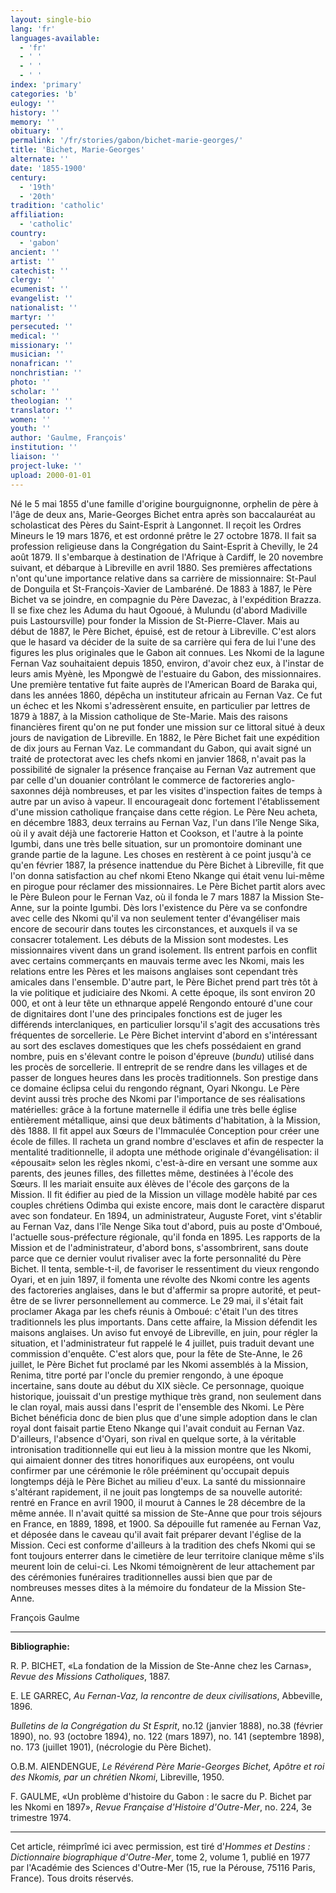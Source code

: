 ```yaml
---
layout: single-bio
lang: 'fr'
languages-available:
  - 'fr'
  - ' '
  - ' '
  - ' '
index: 'primary'
categories: 'b'
eulogy: ''
history: ''
memory: ''
obituary: ''
permalink: '/fr/stories/gabon/bichet-marie-georges/'
title: 'Bichet, Marie-Georges'
alternate: ''
date: '1855-1900'
century:
  - '19th'
  - '20th'
tradition: 'catholic'
affiliation:
  - 'catholic'
country:
  - 'gabon'
ancient: ''
artist: ''
catechist: ''
clergy: ''
ecumenist: ''
evangelist: ''
nationalist: ''
martyr: ''
persecuted: ''
medical: ''
missionary: ''
musician: ''
nonafrican: ''
nonchristian: ''
photo: ''
scholar: ''
theologian: ''
translator: ''
women: ''
youth: ''
author: 'Gaulme, François'
institution: ''
liaison: ''
project-luke: ''
upload: 2000-01-01
---
```



Né le 5 mai 1855 d'une famille d'origine bourguignonne, orphelin de père à l'âge de deux ans, Marie-Georges Bichet entra après son baccalauréat au scholasticat des Pères du Saint-Esprit à Langonnet. Il reçoit les Ordres Mineurs le 19 mars 1876, et est ordonné prêtre le 27 octobre 1878. Il fait sa profession religieuse dans la Congrégation du Saint-Esprit à Chevilly, le 24 août 1879. Il s'embarque à destination de l'Afrique à Cardiff, le 20 novembre suivant, et débarque à Libreville en avril 1880. Ses premières affectations n'ont qu'une importance relative dans sa carrière de missionnaire: St-Paul de Donguila et St-François-Xavier de Lambaréné. De 1883 à 1887, le Père Bichet va se joindre, en compagnie du Père Davezac, à l'expédition Brazza. Il se fixe chez les Aduma du haut Ogooué, à Mulundu (d'abord Madiville puis Lastoursville) pour fonder la Mission de St-Pierre-Claver. Mais au début de 1887, le Père Bichet, épuisé, est de retour à Libreville. C'est alors que le hasard va décider de la suite de sa carrière qui fera de lui l'une des figures les plus originales que le Gabon ait connues. Les Nkomi de la lagune Fernan Vaz souhaitaient depuis 1850, environ, d'avoir chez eux, à l'instar de leurs amis Myènè, les Mpongwè de l'estuaire du Gabon, des missionnaires. Une première tentative fut faite auprès de l'American Board de Baraka qui, dans les années 1860, dépêcha un instituteur africain au Fernan Vaz. Ce fut un échec et les Nkomi s'adressèrent ensuite, en particulier par lettres de 1879 à 1887, à la Mission catholique de Ste-Marie. Mais des raisons financières firent qu'on ne put fonder une mission sur ce littoral situé à deux jours de navigation de Libreville. En 1882, le Père Bichet fait une expédition de dix jours au Fernan Vaz. Le commandant du Gabon, qui avait signé un traité de protectorat avec les chefs nkomi en janvier 1868, n'avait pas la possibilité de signaler la présence française au Fernan Vaz autrement que par celle d'un douanier contrôlant le commerce de factoreries anglo-saxonnes déjà nombreuses, et par les visites d'inspection faites de temps à autre par un aviso à vapeur. Il encourageait donc fortement l'établissement d'une mission catholique française dans cette région. Le Père Neu acheta, en décembre 1883, deux terrains au Fernan Vaz, l'un dans l'île Nenge Sika, où il y avait déjà une factorerie Hatton et Cookson, et l'autre à la pointe Igumbi, dans une très belle situation, sur un promontoire dominant une grande partie de la lagune. Les choses en restèrent à ce point jusqu'à ce qu'en février 1887, la présence inattendue du Père Bichet à Libreville, fit que l'on donna satisfaction au chef nkomi Eteno Nkange qui était venu lui-même en pirogue pour réclamer des missionnaires. Le Père Bichet partit alors avec le Père Buleon pour le Fernan Vaz, où il fonda le 7 mars 1887 la Mission Ste-Anne, sur la pointe Igumbi. Dès lors l'existence du Père va se confondre avec celle des Nkomi qu'il va non seulement tenter d'évangéliser mais encore de secourir dans toutes les circonstances, et auxquels il va se consacrer totalement. Les débuts de la Mission sont modestes. Les missionnaires vivent dans un grand isolement. Ils entrent parfois en conflit avec certains commerçants en mauvais terme avec les Nkomi, mais les relations entre les Pères et les maisons anglaises sont cependant très amicales dans l'ensemble. D'autre part, le Père Bichet prend part très tôt à la vie politique et judiciaire des Nkomi. A cette époque, ils sont environ 20 000, et ont à leur tête un ethnarque appelé Rengondo entouré d'une cour de dignitaires dont l'une des principales fonctions est de juger les différends interclaniques, en particulier lorsqu'il s'agit des accusations très fréquentes de sorcellerie. Le Père Bichet intervint d'abord en s'intéressant au sort des esclaves domestiques que les chefs possédaient en grand nombre, puis en s'élevant contre le poison d'épreuve (*bundu*) utilisé dans les procès de sorcellerie. Il entreprit de se rendre dans les villages et de passer de longues heures dans les procès traditionnels. Son prestige dans ce domaine éclipsa celui du rengondo régnant, Oyari Nkongu. Le Père devint aussi très proche des Nkomi par l'importance de ses réalisations matérielles: grâce à la fortune maternelle il édifia une très belle église entièrement métallique, ainsi que deux bâtiments d'habitation, à la Mission, dès 1888. Il fit appel aux Sœurs de l'Immaculée Conception pour créer une école de filles. Il racheta un grand nombre d'esclaves et afin de respecter la mentalité traditionnelle, il adopta une méthode originale d'évangélisation: il &laquo;épousait&raquo; selon les règles nkomi, c'est-à-dire en versant une somme aux parents, des jeunes filles, des fillettes même, destinées à l'école des Sœurs. Il les mariait ensuite aux élèves de l'école des garçons de la Mission. Il fit édifier au pied de la Mission un village modèle habité par ces couples chrétiens Odimba qui existe encore, mais dont le caractère disparut avec son fondateur. En 1894, un administrateur, Auguste Foret, vint s'établir au Fernan Vaz, dans l'île Nenge Sika tout d'abord, puis au poste d'Omboué, l'actuelle sous-préfecture régionale, qu'il fonda en 1895. Les rapports de la Mission et de l'administrateur, d'abord bons, s'assombrirent, sans doute parce que ce dernier voulut rivaliser avec la forte personnalité du Père Bichet. Il tenta, semble-t-il, de favoriser le ressentiment du vieux rengondo Oyari, et en juin 1897, il fomenta une révolte des Nkomi contre les agents des factoreries anglaises, dans le but d'affermir sa propre autorité, et peut-être de se livrer personnellement au commerce. Le 29 mai, il s'était fait proclamer Akaga par les chefs réunis à Omboué: c'était l'un des titres traditionnels les plus importants. Dans cette affaire, la Mission défendit les maisons anglaises. Un aviso fut envoyé de Libreville, en juin, pour régler la situation, et l'administrateur fut rappelé le 4 juillet, puis traduit devant une commission d'enquête. C'est alors que, pour la fête de Ste-Anne, le 26 juillet, le Père Bichet fut proclamé par les Nkomi assemblés à la Mission, Renima, titre porté par l'oncle du premier rengondo, à une époque incertaine, sans doute au début du XIX siècle. Ce personnage, quoique historique, jouissait d'un prestige mythique très grand, non seulement dans le clan royal, mais aussi dans l'esprit de l'ensemble des Nkomi. Le Père Bichet bénéficia donc de bien plus que d'une simple adoption dans le clan royal dont faisait partie Eteno Nkange qui l'avait conduit au Fernan Vaz. D'ailleurs, l'absence d'Oyari, son rival en quelque sorte, à la véritable intronisation traditionnelle qui eut lieu à la mission montre que les Nkomi, qui aimaient donner des titres honorifiques aux européens, ont voulu confirmer par une cérémonie le rôle prééminent qu'occupait depuis longtemps déjà le Père Bichet au milieu d'eux. La santé du missionnaire s'altérant rapidement, il ne jouit pas longtemps de sa nouvelle autorité: rentré en France en avril 1900, il mourut à Cannes le 28 décembre de la même année. Il n'avait quitté sa mission de Ste-Anne que pour trois séjours en France, en 1889, 1898, et 1900. Sa dépouille fut ramenée au Fernan Vaz, et déposée dans le caveau qu'il avait fait préparer devant l'église de la Mission. Ceci est conforme d'ailleurs à la tradition des chefs Nkomi qui se font toujours enterrer dans le cimetière de leur territoire clanique même s'ils meurent loin de celui-ci. Les Nkomi témoignèrent de leur attachement par des cérémonies funéraires traditionnelles aussi bien que par de nombreuses messes dites à la mémoire du fondateur de la Mission Ste-Anne.

François Gaulme

---

**Bibliographie:**

R. P. BICHET, &laquo;La fondation de la Mission de Ste-Anne chez les Carnas&raquo;, *Revue des Missions Catholiques*, 1887.

E. LE GARREC, *Au Fernan-Vaz, la rencontre de deux civilisations*, Abbeville, 1896.

*Bulletins de la Congrégation du St Esprit*, no.12 (janvier 1888), no.38 (février 1890), no. 93 (octobre 1894), no. 122 (mars 1897), no. 141 (septembre 1898), no. 173 (juillet 1901), (nécrologie du Père Bichet).

O.B.M. AIENDENGUE, *Le Révérend Père Marie-Georges Bichet, Apôtre et roi des Nkomis, par un chrétien Nkomi*, Libreville, 1950.

F. GAULME, &laquo;Un problème d'histoire du Gabon : le sacre du P. Bichet par les Nkomi en 1897&raquo;, *Revue Française d'Histoire d'Outre-Mer*, no. 224, 3e trimestre 1974.

---

Cet article, r&eacute;impr&icirc;m&eacute; ici avec permission, est tir&eacute; d'*Hommes et Destins : Dictionnaire biographique d'Outre-Mer*, tome 2, volume 1, publi&eacute; en 1977 par l'Acad&eacute;mie des Sciences d'Outre-Mer (15, rue la P&eacute;rouse, 75116 Paris, France). Tous droits r&eacute;serv&eacute;s.
